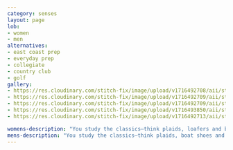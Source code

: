 ```yaml
---
category: senses
layout: page
lob:
- women
- men
alternatives:
- east coast prep
- everyday prep	
- collegiate
- country club
- golf
gallery: 
- https://res.cloudinary.com/stitch-fix/image/upload/v1716492708/aii/style_shuffle/May_2024/2023-01-19_Set_A_W_OLD_V2_1x1.jpg
- https://res.cloudinary.com/stitch-fix/image/upload/v1716492709/aii/style_shuffle/May_2024/2023-01-19_Set_A_W_OLD_V3_1x1.jpg
- https://res.cloudinary.com/stitch-fix/image/upload/v1716492709/aii/style_shuffle/May_2024/2023-01-19_Set_A_W_OLD_V3_1x1.jpg
- https://res.cloudinary.com/stitch-fix/image/upload/v1716493850/aii/style_shuffle/May_2024/2023-04-19_Set_A_W_OLD_v11_1x1.jpg
- https://res.cloudinary.com/stitch-fix/image/upload/v1716492713/aii/style_shuffle/May_2024/2023-01-19_Set_A_W_OLD_V7_1x1.jpg

womens-description: "You study the classics—think plaids, loafers and button-downs. From blazers to stripes, traditional with a twist is your thing."
mens-description: "You study the classics—think plaids, boat shoes and button-downs. From blazers to stripes, traditional with a twist is your zone."
---
```


